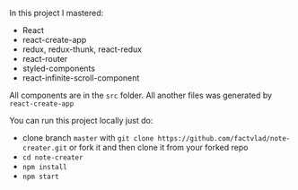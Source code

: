   In this project I mastered:
 - React
 - react-create-app 
 - redux, redux-thunk, react-redux 
 - react-router
 - styled-components
 - react-infinite-scroll-component 
 
 
 All components are in the `src` folder. All another files was generated by `react-create-app`
 
 You can run this project locally just do:
 - clone branch `master` with `git clone https://github.com/factvlad/note-creater.git` or fork it and then clone it from your forked repo
 - `cd note-creater`
 - `npm install` 
 - `npm start`
